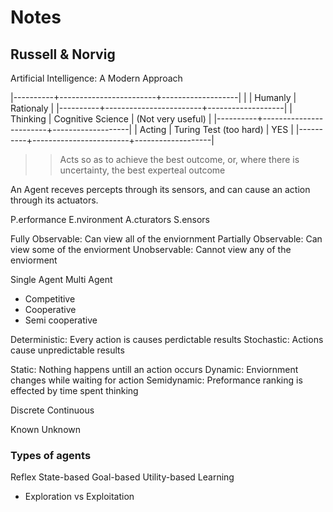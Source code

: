# Notes

## Russell & Norvig

Artificial Intelligence: A Modern Approach

|----------+------------------------+-------------------|
|          | Humanly                | Rationaly         |
|----------+------------------------+-------------------|
| Thinking | Cognitive Science      | (Not very useful) |
|----------+------------------------+-------------------|
| Acting   | Turing Test (too hard) | YES               |
|----------+------------------------+-------------------|

>> Acts so as to achieve the best outcome, or, where there is uncertainty, the
>> best experteal outcome

An Agent receves percepts through its sensors, and can cause an action through
its actuators.

P.erformance
E.nvironment
A.cturators
S.ensors

Fully Observable: Can view all of the enviornment
Partially Observable: Can view some of the enviorment
Unobservable: Cannot view any of the enviorment

Single Agent
Multi Agent
* Competitive
* Cooperative
* Semi cooperative

Deterministic: Every action is causes perdictable results
Stochastic: Actions cause unpredictable results

Static: Nothing happens untill an action occurs
Dynamic: Enviornment changes while waiting for action
Semidynamic: Preformance ranking is effected by time spent thinking

Discrete
Continuous

Known
Unknown

### Types of agents ###

Reflex
State-based
Goal-based
Utility-based
Learning
* Exploration vs Exploitation
